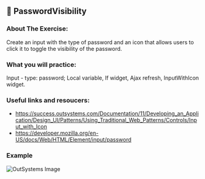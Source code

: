 ## :ledger: PasswordVisibility

### About The Exercise:

Create an input with the type of password and an icon that allows users to click it to toggle the visibility of the password.

### What you will practice:

Input - type: password; Local variable, If widget, Ajax refresh, InputWithIcon widget.

### Useful links and resoucers:

- https://success.outsystems.com/Documentation/11/Developing_an_Application/Design_UI/Patterns/Using_Traditional_Web_Patterns/Controls/Input_with_Icon
- https://developer.mozilla.org/en-US/docs/Web/HTML/Element/input/password

### Example
![OutSystems Image](./Samples/.png)
